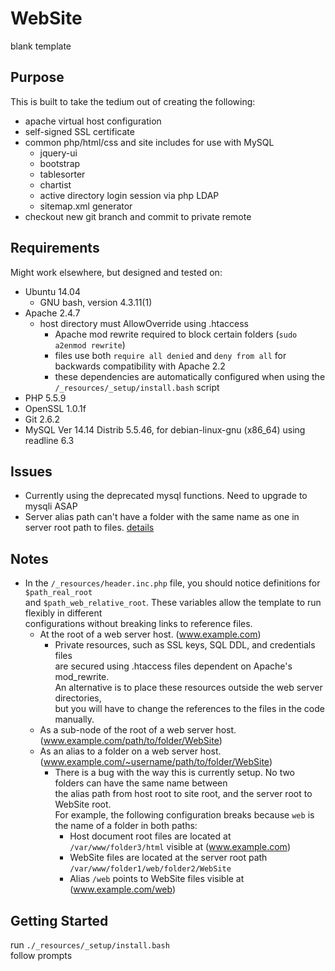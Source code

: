 # WebSite
blank template

## Purpose
This is built to take the tedium out of creating the following:  

- apache virtual host configuration  
- self-signed SSL certificate  
- common php/html/css and site includes for use with MySQL  
  - jquery-ui
  - bootstrap
  - tablesorter
  - chartist
  - active directory login session via php LDAP
  - sitemap.xml generator
- checkout new git branch and commit to private remote

## Requirements
Might work elsewhere, but designed and tested on:  
- Ubuntu 14.04  
  - GNU bash, version 4.3.11(1)  
- Apache 2.4.7  
  - host directory must AllowOverride using .htaccess
    - Apache mod rewrite required to block certain folders (`sudo a2enmod rewrite`)
    - files use both `require all denied` and `deny from all` for backwards compatibility with Apache 2.2
    - these dependencies are automatically configured when using the `/_resources/_setup/install.bash` script
- PHP 5.5.9  
- OpenSSL 1.0.1f  
- Git 2.6.2
- MySQL  Ver 14.14 Distrib 5.5.46, for debian-linux-gnu (x86_64) using readline 6.3

## Issues
- Currently using the deprecated mysql functions. Need to upgrade to mysqli ASAP
- Server alias path can't have a folder with the same name as one in server root path to files. [details](#bug_alias)

## Notes
- In the `/_resources/header.inc.php` file, you should notice definitions for `$path_real_root`  
  and `$path_web_relative_root`. These variables allow the template to run flexibly in different  
  configurations without breaking links to reference files.
  - At the root of a web server host. (www.example.com)
    - Private resources, such as SSL keys, SQL DDL, and credentials files  
      are secured using .htaccess files dependent on Apache's mod_rewrite.  
      An alternative is to place these resources outside the web server directories,  
      but you will have to change the references to the files in the code manually.
  - As a sub-node of the root of a web server host. (www.example.com/path/to/folder/WebSite)
  - As an alias to a folder on a web server host. (www.example.com/~username/path/to/folder/WebSite)
    - <a name="bug_alias"></a>There is a bug with the way this is currently setup. No two folders can have the same name between  
      the alias path from host root to site root, and the server root to WebSite root.  
      For example, the following configuration breaks because `web` is the name of a folder in both paths:  
      - Host document root files are located at `/var/www/folder3/html` visible at (www.example.com)
      - WebSite files are located at the server root path `/var/www/folder1/web/folder2/WebSite`
      - Alias `/web` points to WebSite files visible at (www.example.com/web)

## Getting Started
run `./_resources/_setup/install.bash`  
follow prompts
